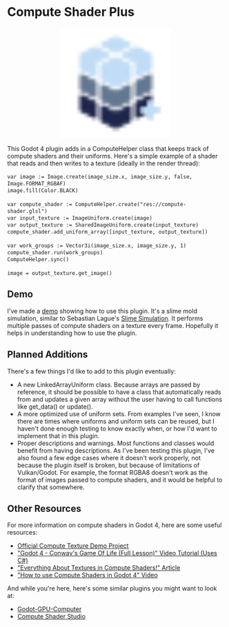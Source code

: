# Compute Shader Plus

<p align="center">
    <img src="icon.svg" width="256">
</p>

This Godot 4 plugin adds in a ComputeHelper class that keeps track of compute shaders and their uniforms.
Here's a simple example of a shader that reads and then writes to a texture (ideally in the render thread):

```gdscript
var image := Image.create(image_size.x, image_size.y, false, Image.FORMAT_RGBAF)
image.fill(Color.BLACK)

var compute_shader := ComputeHelper.create("res://compute-shader.glsl")
var input_texture := ImageUniform.create(image)
var output_texture := SharedImageUniform.create(input_texture)
compute_shader.add_uniform_array([input_texture, output_texture])

var work_groups := Vector3i(image_size.x, image_size.y, 1)
compute_shader.run(work_groups)
ComputeHelper.sync()

image = output_texture.get_image()
```
## Demo

I've made a [demo](https://github.com/DevPoodle/compute-helper-demo) showing how to use this plugin. It's a slime mold simulation, similar to Sebastian Lague's [Slime Simulation](https://github.com/SebLague/Slime-Simulation). It performs multiple passes of compute shaders on a texture every frame. Hopefully it helps in understanding how to use the plugin.

## Planned Additions

There's a few things I'd like to add to this plugin eventually:

- A new LinkedArrayUniform class. Because arrays are passed by reference, it should be possible to have a class that automatically reads from and updates a given array without the user having to call functions like get_data() or update().
- A more optimized use of uniform sets. From examples I've seen, I know there are times where uniforms and uniform sets can be reused, but I haven't done enough testing to know exactly when, or how I'd want to implement that in this plugin.
- Proper descriptions and warnings. Most functions and classes would benefit from having descriptions. As I've been testing this plugin, I've also found a few edge cases where it doesn't work properly, not because the plugin itself is broken, but because of limitations of Vulkan/Godot. For example, the format RGBA8 doesn't work as the format of images passed to compute shaders, and it would be helpful to clarify that somewhere.

## Other Resources

For more information on compute shaders in Godot 4, here are some useful resources:

- [Official Compute Texture Demo Project](https://github.com/godotengine/godot-demo-projects/tree/master/compute/texture)
- ["Godot 4 - Conway's Game Of Life (Full Lesson)" Video Tutorial (Uses C#)](https://www.youtube.com/watch?v=VQhi2w1E0iU)
- ["Everything About Textures in Compute Shaders!" Article](https://nekotoarts.github.io/teaching/compute-shader-textures)
- ["How to use Compute Shaders in Godot 4" Video](https://www.youtube.com/watch?v=5CKvGYqagyI)

And while you're here, here's some similar plugins you might want to look at:

- [Godot-GPU-Computer](https://github.com/PGComai/Godot-GPU-Computer)
- [Compute Shader Studio](https://github.com/pascal-ballet/ComputeShaderStudio)
